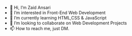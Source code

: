 - 👋 Hi, I’m Zaid Ansari
- 👀 I’m interested in Front-End Web Development
- 🌱 I’m currently learning HTML,CSS & JavaScript
- 💞️ I’m looking to collaborate on Web Development Projects
- 📫 How to reach me, just DM.

<!---
zaidansari42/zaidansari42 is a ✨ special ✨ repository because its `README.md` (this file) appears on your GitHub profile.
You can click the Preview link to take a look at your changes.
--->
